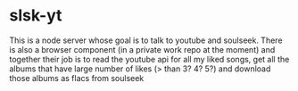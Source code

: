 # slsk-yt

This is a node server whose goal is to talk to youtube and soulseek. There is also a browser component 
(in a private work repo at the moment)  and together their job is to read the youtube api for all my 
liked songs, get all the albums that have large number of likes (> than 3? 4? 5?) and download 
those albums as flacs from soulseek
